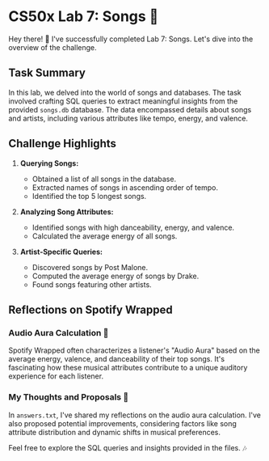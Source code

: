 CS50x Lab 7: Songs  🎵
========================

Hey there! 👋 I've successfully completed Lab 7: Songs. Let's dive into the overview of the challenge.

Task Summary
------------

In this lab, we delved into the world of songs and databases. The task involved crafting SQL queries to extract meaningful insights from the provided `songs.db` database. The data encompassed details about songs and artists, including various attributes like tempo, energy, and valence.

Challenge Highlights
--------------------

1.  **Querying Songs:**

    -   Obtained a list of all songs in the database.
    -   Extracted names of songs in ascending order of tempo.
    -   Identified the top 5 longest songs.
2.  **Analyzing Song Attributes:**

    -   Identified songs with high danceability, energy, and valence.
    -   Calculated the average energy of all songs.
3.  **Artist-Specific Queries:**

    -   Discovered songs by Post Malone.
    -   Computed the average energy of songs by Drake.
    -   Found songs featuring other artists.

Reflections on Spotify Wrapped
------------------------------

### Audio Aura Calculation 🌟

Spotify Wrapped often characterizes a listener's "Audio Aura" based on the average energy, valence, and danceability of their top songs. It's fascinating how these musical attributes contribute to a unique auditory experience for each listener.

### My Thoughts and Proposals 🤔

In `answers.txt`, I've shared my reflections on the audio aura calculation. I've also proposed potential improvements, considering factors like song attribute distribution and dynamic shifts in musical preferences.

Feel free to explore the SQL queries and insights provided in the files. 🎶
